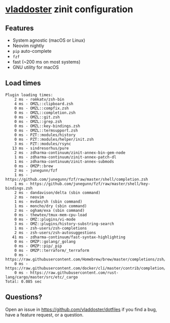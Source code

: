 # [vladdoster](https://github.com/vladdoster) zinit configuration

## Features

- System agnostic (macOS or Linux)
- Neovim nightly
- `pip` auto-complete
- `fzf`
- fast (~200 ms on most systems)
- GNU utility for macOS

## Load times

```shell
Plugin loading times:
    2 ms - romkatv/zsh-bin
    4 ms - OMZL::clipboard.zsh
    0 ms - OMZL::compfix.zsh
    0 ms - OMZL::completion.zsh
    0 ms - OMZL::git.zsh
    0 ms - OMZL::grep.zsh
    0 ms - OMZL::key-bindings.zsh
    0 ms - OMZL::termsupport.zsh
    0 ms - PZT::modules/history
    0 ms - PZT::modules/helper/init.zsh
    3 ms - PZT::modules/rsync
   13 ms - sindresorhus/pure
    2 ms - zdharma-continuum/zinit-annex-bin-gem-node
    1 ms - zdharma-continuum/zinit-annex-patch-dl
    1 ms - zdharma-continuum/zinit-annex-submods
    0 ms - OMZP::brew
    2 ms - junegunn/fzf
    1 ms - https://github.com/junegunn/fzf/raw/master/shell/completion.zsh
    1 ms - https://github.com/junegunn/fzf/raw/master/shell/key-bindings.zsh
    2 ms - dandavison/delta (sbin command)
    2 ms - neovim
    1 ms - mvdan/sh (sbin command)
    1 ms - moncho/dry (sbin command)
    2 ms - ogham/exa (sbin command)
    0 ms - thewtex/tmux-mem-cpu-load
    0 ms - OMZ::plugins/vi-mode
    3 ms - OMZ::plugins/history-substring-search
    1 ms - zsh-users/zsh-completions
    2 ms - zsh-users/zsh-autosuggestions
   41 ms - zdharma-continuum/fast-syntax-highlighting
    0 ms - OMZP::golang/_golang
    0 ms - OMZP::pip/_pip
    0 ms - OMZP::terraform/_terraform
    0 ms - https://raw.githubusercontent.com/Homebrew/brew/master/completions/zsh/_brew
    0 ms - https://raw.githubusercontent.com/docker/cli/master/contrib/completion/zsh/_docker
    0 ms - https://raw.githubusercontent.com/rust-lang/cargo/master/src/etc/_cargo
Total: 0.085 sec
```

## Questions?

Open an issue in https://github.com/vladdoster/dotfiles if you find a bug, have a feature request, or a question.
